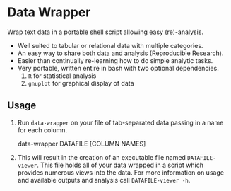 Data Wrapper
============

Wrap text data in a portable shell script allowing easy (re)-analysis.

- Well suited to tabular or relational data with multiple categories.
- An easy way to share both data and analysis (Reproducible Research).
- Easier than continually re-learning how to do simple analytic tasks.
- Very portable, written entire in bash with two optional dependencies.
  1. `R` for statistical analysis
  2. `gnuplot` for graphical display of data

Usage
-----

1. Run `data-wrapper` on your file of tab-separated data passing in a
   name for each column.

     data-wrapper DATAFILE [COLUMN NAMES]

2. This will result in the creation of an executable file named
   `DATAFILE-viewer`.  This file holds all of your data wrapped in a
   script which provides numerous views into the data.  For more
   information on usage and available outputs and analysis call
   `DATAFILE-viewer -h`.

